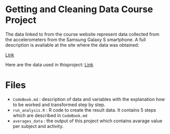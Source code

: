 # Getting and Cleaning Data Course Project

The data linked to from the course website represent data collected from the accelerometers from the Samsung Galaxy S smartphone. 
A full description is available at the site where the data was obtained:

[Link](http://archive.ics.uci.edu/ml/datasets/Human+Activity+Recognition+Using+Smartphones) 

Here are the data used in thisproject:
[Link](https://d396qusza40orc.cloudfront.net/getdata%2Fprojectfiles%2FUCI%20HAR%20Dataset.zip)


# Files
* `CodeBook.md` : description of data and variables with the explanation how to be worked and transformed step by step.
* `run_analysis.R` : R code to create the result data. It contains 5 steps which are described in `CodeBook.md`
* `averages_data` : the output of this project which contains avarage value per subject and activity.

